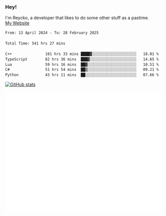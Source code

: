 ### Hey!
I'm Reycko, a developer that likes to do some other stuff as a pastime.  
[My Website](https://reycko.root.sx)

<!--START_SECTION:wakasection-->

```txt
From: 13 April 2024 - To: 28 February 2025

Total Time: 541 hrs 27 mins

C++               101 hrs 33 mins ████▓░░░░░░░░░░░░░░░░░░░░   18.01 %
TypeScript        82 hrs 36 mins  ███▓░░░░░░░░░░░░░░░░░░░░░   14.65 %
Lua               59 hrs 16 mins  ██▓░░░░░░░░░░░░░░░░░░░░░░   10.51 %
C#                51 hrs 54 mins  ██▒░░░░░░░░░░░░░░░░░░░░░░   09.21 %
Python            43 hrs 11 mins  ██░░░░░░░░░░░░░░░░░░░░░░░   07.66 %
```

<!--END_SECTION:wakasection-->

[![GitHub stats](https://github-readme-stats.vercel.app/api?username=Reycko&show_icons=true&theme=dark&hide_title=true&count_private=true)](https://github.com/anuraghazra/github-readme-stats)

![Metrics](/github-metrics.svg)
